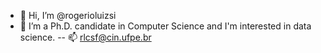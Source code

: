 - 👋 Hi, I’m @rogerioluizsi
- 👀 I’m a Ph.D. candidate in Computer Science and I'm interested in data science.
-- 📫 rlcsf@cin.ufpe.br

<!---
rogerioluizsi/rogerioluizsi is a ✨ special ✨ repository because its `README.md` (this file) appears on your GitHub profile.
You can click the Preview link to take a look at your changes.
--->
